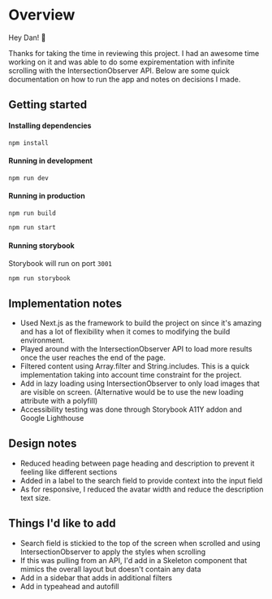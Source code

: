 # Overview
Hey Dan! 👋

Thanks for taking the time in reviewing this project. I had an awesome time working on it and was able to do some expirementation with infinite scrolling with the IntersectionObserver API. Below are some quick documentation on how to run the app and notes on decisions I made.

## Getting started
#### Installing dependencies
```
npm install
```

#### Running in development
```
npm run dev
```

#### Running in production
```
npm run build
```
```
npm run start
```

#### Running storybook
Storybook will run on port `3001`
```
npm run storybook
```

## Implementation notes
- Used Next.js as the framework to build the project on since it's amazing and has a lot of flexibility when it comes to modifying the build environment.
- Played around with the IntersectionObserver API to load more results once the user reaches the end of the page.
- Filtered content using Array.filter and String.includes. This is a quick implementation taking into account time constraint for the project.
- Add in lazy loading using IntersectionObserver to only load images that are visible on screen. (Alternative would be to use the new loading attribute with a polyfill)
- Accessibility testing was done through Storybook A11Y addon and Google Lighthouse

## Design notes
- Reduced heading between page heading and description to prevent it feeling like different sections
- Added in a label to the search field to provide context into the input field
- As for responsive, I reduced the avatar width and reduce the description text size.

## Things I'd like to add
- Search field is stickied to the top of the screen when scrolled and using IntersectionObserver to apply the styles when scrolling
- If this was pulling from an API, I'd add in a Skeleton component that mimics the overall layout but doesn't contain any data
- Add in a sidebar that adds in additional filters
- Add in typeahead and autofill
